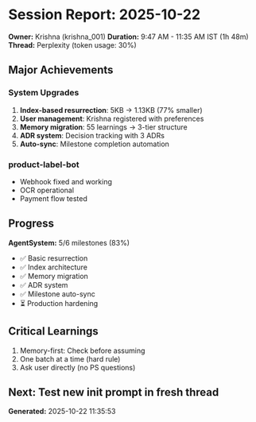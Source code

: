 ﻿# Session Report: 2025-10-22

**Owner:** Krishna (krishna_001)
**Duration:** 9:47 AM - 11:35 AM IST (1h 48m)
**Thread:** Perplexity (token usage: 30%)

## Major Achievements

### System Upgrades
1. **Index-based resurrection**: 5KB → 1.13KB (77% smaller)
2. **User management**: Krishna registered with preferences
3. **Memory migration**: 55 learnings → 3-tier structure
4. **ADR system**: Decision tracking with 3 ADRs
5. **Auto-sync**: Milestone completion automation

### product-label-bot
- Webhook fixed and working
- OCR operational
- Payment flow tested

## Progress
**AgentSystem:** 5/6 milestones (83%)
- ✅ Basic resurrection
- ✅ Index architecture  
- ✅ Memory migration
- ✅ ADR system
- ✅ Milestone auto-sync
- ⏳ Production hardening

## Critical Learnings
1. Memory-first: Check before assuming
2. One batch at a time (hard rule)
3. Ask user directly (no PS questions)

## Next: Test new init prompt in fresh thread

**Generated:** 2025-10-22 11:35:53
